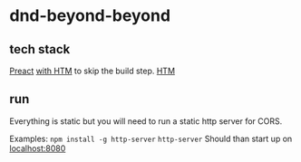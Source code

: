 # dnd-beyond-beyond

## tech stack

[Preact](https://preactjs.com) [with HTM](https://preactjs.com/guide/v10/getting-started#alternatives-to-jsx) to skip the build step.
[HTM](https://github.com/developit/htm)

## run

Everything is static but you will need to run a static http server for CORS.

Examples: `npm install -g http-server`
`http-server`
Should than start up on [localhost:8080](http://localhost:8080/index.html)
